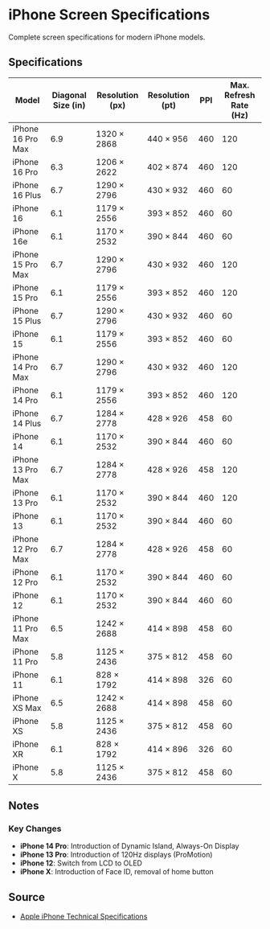 # iPhone Screen Specifications

Complete screen specifications for modern iPhone models.

## Specifications

| Model | Diagonal Size (in) | Resolution (px) | Resolution (pt) | PPI | Max. Refresh Rate (Hz) |
|-------|--------------------|-----------------|-----------------|-----|------------------------|
| iPhone 16 Pro Max | 6.9 | 1320 × 2868 | 440 × 956 | 460 | 120 |
| iPhone 16 Pro | 6.3 | 1206 × 2622 | 402 × 874 | 460 | 120 |
| iPhone 16 Plus | 6.7 | 1290 × 2796 | 430 × 932 | 460 | 60 |
| iPhone 16 | 6.1 | 1179 × 2556 | 393 × 852 | 460 | 60 |
| iPhone 16e | 6.1 | 1170 × 2532 | 390 × 844 | 460 | 60 |
| iPhone 15 Pro Max | 6.7 | 1290 × 2796 | 430 × 932 | 460 | 120 |
| iPhone 15 Pro | 6.1 | 1179 × 2556 | 393 × 852 | 460 | 120 |
| iPhone 15 Plus | 6.7 | 1290 × 2796 | 430 × 932 | 460 | 60 |
| iPhone 15 | 6.1 | 1179 × 2556 | 393 × 852 | 460 | 60 |
| iPhone 14 Pro Max | 6.7 | 1290 × 2796 | 430 × 932 | 460 | 120 |
| iPhone 14 Pro | 6.1 | 1179 × 2556 | 393 × 852 | 460 | 120 |
| iPhone 14 Plus | 6.7 | 1284 × 2778 | 428 × 926 | 458 | 60 |
| iPhone 14 | 6.1 | 1170 × 2532 | 390 × 844 | 460 | 60 |
| iPhone 13 Pro Max | 6.7 | 1284 × 2778 | 428 × 926 | 458 | 120 |
| iPhone 13 Pro | 6.1 | 1170 × 2532 | 390 × 844 | 460 | 120 |
| iPhone 13 | 6.1 | 1170 × 2532 | 390 × 844 | 460 | 60 |
| iPhone 12 Pro Max | 6.7 | 1284 × 2778 | 428 × 926 | 458 | 60 |
| iPhone 12 Pro | 6.1 | 1170 × 2532 | 390 × 844 | 460 | 60 |
| iPhone 12 | 6.1 | 1170 × 2532 | 390 × 844 | 460 | 60 |
| iPhone 11 Pro Max | 6.5 | 1242 × 2688 | 414 × 898 | 458 | 60 |
| iPhone 11 Pro | 5.8 | 1125 × 2436 | 375 × 812 | 458 | 60 |
| iPhone 11 | 6.1 | 828 × 1792 | 414 × 898 | 326 | 60 |
| iPhone XS Max | 6.5 | 1242 × 2688 | 414 × 898 | 458 | 60 |
| iPhone XS | 5.8 | 1125 × 2436 | 375 × 812 | 458 | 60 |
| iPhone XR | 6.1 | 828 × 1792 | 414 × 896 | 326 | 60 |
| iPhone X | 5.8 | 1125 × 2436 | 375 × 812 | 458 | 60 |

## Notes

### Key Changes
- **iPhone 14 Pro**: Introduction of Dynamic Island, Always-On Display
- **iPhone 13 Pro**: Introduction of 120Hz displays (ProMotion)
- **iPhone 12**: Switch from LCD to OLED
- **iPhone X**: Introduction of Face ID, removal of home button

## Source
- [Apple iPhone Technical Specifications](https://support.apple.com/docs/iphone)
